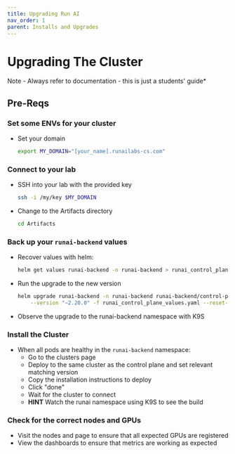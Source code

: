 ```yaml
---
title: Upgrading Run AI
nav_order: 1
parent: Installs and Upgrades
---
```


# Upgrading The Cluster

Note - Always refer to documentation - this is just a students' guide*

## Pre-Reqs

### Set some ENVs for your cluster

- Set your domain

    ```bash
    export MY_DOMAIN="[your_name].runailabs-cs.com"
    ```

### Connect to your lab

- SSH into your lab with the provided key

    ```bash
    ssh -i /my/key $MY_DOMAIN
    ```

- Change to the Artifacts directory

    ```bash
    cd Artifacts
    ```
### Back up your `runai-backend` values

- Recover values with helm:

    ```bash
    helm get values runai-backend -n runai-backend > runai_control_plane_values.yaml
    ```

- Run the upgrade to the new version

    ```bash
    helm upgrade runai-backend -n runai-backend runai-backend/control-plane \
        --version "~2.20.0" -f runai_control_plane_values.yaml --reset-then-reuse-values
    ```

- Observe the upgrade to the runai-backend namespace with K9S

### Install the Cluster

- When all pods are healthy in the `runai-backend` namespace:
  - Go to the clusters page
  - Deploy to the same cluster as the control plane and set relevant matching version
  - Copy the installation instructions to deploy
  - Click "done"
  - Wait for the cluster to connect
  - **HINT** Watch the runai namespace using K9S to see the build

### Check for the correct nodes and GPUs

- Visit the nodes and page to ensure that all expected GPUs are registered
- View the dashboards to ensure that metrics are working as expected